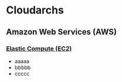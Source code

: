 # Cloudarchs



## Amazon Web Services (AWS)

### [Elastic Compute (EC2)](https://aws.amazon.com/ec2/)
* aaaaa
* bbbbb
* ccccc

